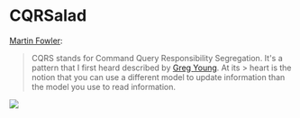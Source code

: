 # CQRSalad
[Martin Fowler](http://martinfowler.com/bliki/CQRS.html):
> CQRS stands for Command Query Responsibility Segregation. It's a pattern that I first heard described by [Greg Young](http://codebetter.com/gregyoung/). At its > heart is the notion that you can use a different model to update information than the model you use to read information. 

![](http://martinfowler.com/bliki/images/cqrs/cqrs.png)
